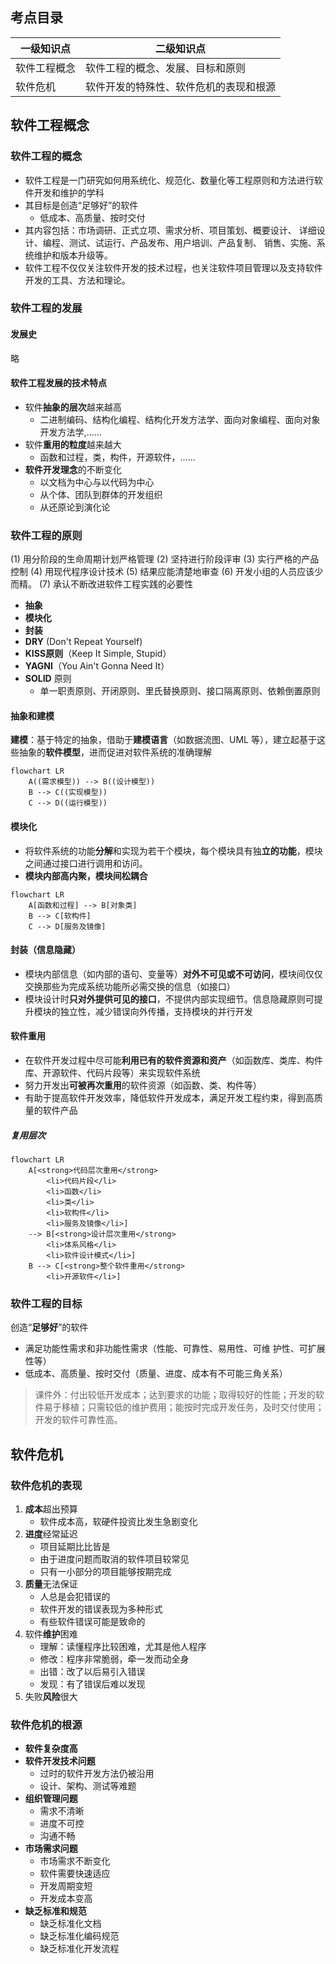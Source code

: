 ## 考点目录

| 一级知识点  | 二级知识点               |
| ------ | ------------------- |
| 软件工程概念 | 软件工程的概念、发展、目标和原则    |
| 软件危机   | 软件开发的特殊性、软件危机的表现和根源 |

## 软件工程概念

### 软件工程的概念

- 软件工程是一门研究如何用系统化、规范化、数量化等工程原则和方法进行软件开发和维护的学科
- 其目标是创造“足够好”的软件 
	- 低成本、高质量、按时交付 
- 其内容包括：市场调研、正式立项、需求分析、项目策划、概要设计、 详细设计、编程、测试、试运行、产品发布、用户培训、产品复制、 销售、实施、系统维护和版本升级等。 
- 软件工程不仅仅关注软件开发的技术过程，也关注软件项目管理以及支持软件开发的工具、方法和理论。
### 软件工程的发展

#### 发展史

略

#### 软件工程发展的技术特点

- 软件**抽象的层次**越来越高 
	- 二进制编码、结构化编程、结构化开发方法学、面向对象编程、面向对象开发方法学,…… 
- 软件**重用的粒度**越来越大 
	- 函数和过程，类，构件，开源软件，…… 
- **软件开发理念**的不断变化 
	- 以文档为中心与以代码为中心 
	- 从个体、团队到群体的开发组织 
	- 从还原论到演化论

### 软件工程的原则

(1) 用分阶段的生命周期计划严格管理 
(2) 坚持进行阶段评审
(3) 实行严格的产品控制 
(4) 用现代程序设计技术
(5) 结果应能清楚地审查
(6) 开发小组的人员应该少而精。
(7) 承认不断改进软件工程实践的必要性

- **抽象** 
- **模块化** 
- **封装** 
- **DRY** (Don't Repeat Yourself) 
- **KISS原则**（Keep It Simple, Stupid） 
- **YAGNI**（You Ain't Gonna Need It） 
- **SOLID** 原则
	- 单一职责原则、开闭原则、里氏替换原则、接口隔离原则、依赖倒置原则

#### 抽象和建模

**建模**：基于特定的抽象，借助于**建模语言**（如数据流图、UML 等），建立起基于这些抽象的**软件模型**，进而促进对软件系统的准确理解

```mermaid
flowchart LR
	A((需求模型)) --> B((设计模型))
	B --> C((实现模型))
	C --> D((运行模型))
```

#### 模块化

- 将软件系统的功能**分解**和实现为若干个模块，每个模块具有独**立的功能**，模块之间通过接口进行调用和访问。 
- **模块内部高内聚，模块间松耦合** 
```mermaid
flowchart LR
	A[函数和过程] --> B[对象类]
	B --> C[软构件]
	C --> D[服务及镜像]
```

#### 封装（信息隐藏）

- 模块内部信息（如内部的语句、变量等）**对外不可见或不可访问**，模块间仅仅交换那些为完成系统功能所必需交换的信息（如接口） 
- 模块设计时**只对外提供可见的接口**，不提供内部实现细节。信息隐藏原则可提升模块的独立性，减少错误向外传播，支持模块的并行开发

#### 软件重用

- 在软件开发过程中尽可能**利用已有的软件资源和资产**（如函数库、类库、构件库、开源软件、代码片段等）来实现软件系统 
- 努力开发出**可被再次重用**的软件资源（如函数、类、构件等） 
- 有助于提高软件开发效率，降低软件开发成本，满足开发工程约束，得到高质量的软件产品

##### 复用层次
```mermaid
flowchart LR
    A[<strong>代码层次重用</strong>
	    <li>代码片段</li>
	    <li>函数</li>
	    <li>类</li>
	    <li>软构件</li>
	    <li>服务及镜像</li>] 
	--> B[<strong>设计层次重用</strong>
		<li>体系风格</li>
		<li>软件设计模式</li>]
    B --> C[<strong>整个软件重用</strong>
		<li>开源软件</li>]
```

### 软件工程的目标

创造“**足够好**”的软件 
- 满足功能性需求和非功能性需求（性能、可靠性、易用性、可维 护性、可扩展性等） 
- 低成本、高质量、按时交付（质量、进度、成本有不可能三角关系）

>课件外：付出较低开发成本；达到要求的功能；取得较好的性能；开发的软件易于移植；只需较低的维护费用；能按时完成开发任务，及时交付使用；开发的软件可靠性高。

## 软件危机

### 软件危机的表现

1. **成本**超出预算
	- 软件成本高，软硬件投资比发生急剧变化
2. **进度**经常延迟
	- 项目延期比比皆是 
	- 由于进度问题而取消的软件项目较常见 
	- 只有一小部分的项目能够按期完成
3. **质量**无法保证
	- 人总是会犯错误的 
	- 软件开发的错误表现为多种形式
	- 有些软件错误可能是致命的
4. 软件**维护**困难
	- 理解：读懂程序比较困难，尤其是他人程序 
	- 修改：程序非常脆弱，牵一发而动全身 
	- 出错：改了以后易引入错误 
	- 发现：有了错误后难以发现
5. 失败**风险**很大

### 软件危机的根源

- **软件复杂度高**
- **软件开发技术问题**
	- 过时的软件开发方法仍被沿用 
	- 设计、架构、测试等难题
- **组织管理问题**
	- 需求不清晰 
	- 进度不可控 
	- 沟通不畅
- **市场需求问题** 
	- 市场需求不断变化 
	- 软件需要快速适应 
	- 开发周期变短 
	- 开发成本变高
- **缺乏标准和规范** 
	- 缺乏标准化文档 
	- 缺乏标准化编码规范 
	- 缺乏标准化开发流程

